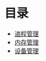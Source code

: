 # 目录

- [进程管理](notes/计算机操作系统%20-%20进程管理.md)
- [内存管理](notes/计算机操作系统%20-%20内存管理.md)
- [设备管理](notes/计算机操作系统%20-%20设备管理.md)

